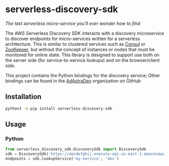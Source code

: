 # serverless-discovery-sdk

*The last serverless micro-service you'll ever wonder how to find*

The AWS Serverless Discovery SDK interacts with a discovery microservice to discover endpoints for micro-services written for a serverless architecture. This is similar to clustered services such as [Consul](https://www.consul.io/intro/index.html) or [ZooKeeper](https://zookeeper.apache.org/), but without the concept of instances or nodes that must be monitored for online state. This library is designed to support use both on the server side (for service-to-service lookups) and on the browser/client side.

This project contains the Python bindings for the discovery service; Other bindings can be found in the [AdAstraDev](https://github.com/adastradev) organization on GitHub

## Installation 
```sh
python3 -m pip install serverless-discovery-sdk
```
## Usage
### Python
```python
from serverless_discovery_sdk.DiscoverySdk import DiscoverySdk
sdk = DiscoverySdk('https://abcdefghij.execute-api.us-east-1.amazonaws.com/prod')
endpoints = sdk.lookupService('my-service', 'dev')
```
